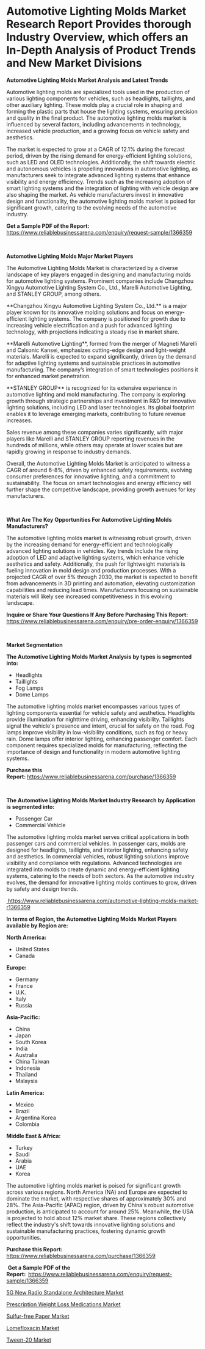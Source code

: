 <p><h1>Automotive Lighting Molds Market Research Report Provides thorough Industry Overview, which offers an In-Depth Analysis of Product Trends and New Market Divisions</h1></p><p><strong>Automotive Lighting Molds Market Analysis and Latest Trends</strong></p>
<p><p>Automotive lighting molds are specialized tools used in the production of various lighting components for vehicles, such as headlights, taillights, and other auxiliary lighting. These molds play a crucial role in shaping and forming the plastic parts that house the lighting systems, ensuring precision and quality in the final product. The automotive lighting molds market is influenced by several factors, including advancements in technology, increased vehicle production, and a growing focus on vehicle safety and aesthetics.</p><p>The market is expected to grow at a CAGR of 12.1% during the forecast period, driven by the rising demand for energy-efficient lighting solutions, such as LED and OLED technologies. Additionally, the shift towards electric and autonomous vehicles is propelling innovations in automotive lighting, as manufacturers seek to integrate advanced lighting systems that enhance visibility and energy efficiency. Trends such as the increasing adoption of smart lighting systems and the integration of lighting with vehicle design are also shaping the market. As vehicle manufacturers invest in innovative design and functionality, the automotive lighting molds market is poised for significant growth, catering to the evolving needs of the automotive industry.</p></p>
<p><strong>Get a Sample PDF of the Report:&nbsp;</strong> <a href="https://www.reliablebusinessarena.com/enquiry/request-sample/1366359">https://www.reliablebusinessarena.com/enquiry/request-sample/1366359</a></p>
<p>&nbsp;</p>
<p><strong>Automotive Lighting Molds Major Market Players</strong></p>
<p><p>The Automotive Lighting Molds Market is characterized by a diverse landscape of key players engaged in designing and manufacturing molds for automotive lighting systems. Prominent companies include Changzhou Xingyu Automotive Lighting System Co., Ltd., Marelli Automotive Lighting, and STANLEY GROUP, among others.</p><p>**Changzhou Xingyu Automotive Lighting System Co., Ltd.** is a major player known for its innovative molding solutions and focus on energy-efficient lighting systems. The company is positioned for growth due to increasing vehicle electrification and a push for advanced lighting technology, with projections indicating a steady rise in market share.</p><p>**Marelli Automotive Lighting**, formed from the merger of Magneti Marelli and Calsonic Kansei, emphasizes cutting-edge design and light-weight materials. Marelli is expected to expand significantly, driven by the demand for adaptive lighting systems and sustainable practices in automotive manufacturing. The company’s integration of smart technologies positions it for enhanced market penetration.</p><p>**STANLEY GROUP** is recognized for its extensive experience in automotive lighting and mold manufacturing. The company is exploring growth through strategic partnerships and investment in R&D for innovative lighting solutions, including LED and laser technologies. Its global footprint enables it to leverage emerging markets, contributing to future revenue increases.</p><p>Sales revenue among these companies varies significantly, with major players like Marelli and STANLEY GROUP reporting revenues in the hundreds of millions, while others may operate at lower scales but are rapidly growing in response to industry demands.</p><p>Overall, the Automotive Lighting Molds Market is anticipated to witness a CAGR of around 6-8%, driven by enhanced safety requirements, evolving consumer preferences for innovative lighting, and a commitment to sustainability. The focus on smart technologies and energy efficiency will further shape the competitive landscape, providing growth avenues for key manufacturers.</p></p>
<p>&nbsp;</p>
<p><strong>What Are The Key Opportunities For Automotive Lighting Molds Manufacturers?</strong></p>
<p><p>The automotive lighting molds market is witnessing robust growth, driven by the increasing demand for energy-efficient and technologically advanced lighting solutions in vehicles. Key trends include the rising adoption of LED and adaptive lighting systems, which enhance vehicle aesthetics and safety. Additionally, the push for lightweight materials is fueling innovation in mold design and production processes. With a projected CAGR of over 5% through 2030, the market is expected to benefit from advancements in 3D printing and automation, elevating customization capabilities and reducing lead times. Manufacturers focusing on sustainable materials will likely see increased competitiveness in this evolving landscape.</p></p>
<p><strong>Inquire or Share Your Questions If Any Before Purchasing This Report:</strong> <a href="https://www.reliablebusinessarena.com/enquiry/pre-order-enquiry/1366359">https://www.reliablebusinessarena.com/enquiry/pre-order-enquiry/1366359</a></p>
<p>&nbsp;</p>
<p><strong>Market Segmentation</strong></p>
<p><strong>The Automotive Lighting Molds Market Analysis by types is segmented into:</strong></p>
<p><ul><li>Headlights</li><li>Taillights</li><li>Fog Lamps</li><li>Dome Lamps</li></ul></p>
<p><p>The automotive lighting molds market encompasses various types of lighting components essential for vehicle safety and aesthetics. Headlights provide illumination for nighttime driving, enhancing visibility. Taillights signal the vehicle's presence and intent, crucial for safety on the road. Fog lamps improve visibility in low-visibility conditions, such as fog or heavy rain. Dome lamps offer interior lighting, enhancing passenger comfort. Each component requires specialized molds for manufacturing, reflecting the importance of design and functionality in modern automotive lighting systems.</p></p>
<p><strong>Purchase this Report:&nbsp;</strong><a href="https://www.reliablebusinessarena.com/purchase/1366359">https://www.reliablebusinessarena.com/purchase/1366359</a></p>
<p>&nbsp;</p>
<p><strong>The Automotive Lighting Molds Market Industry Research by Application is segmented into:</strong></p>
<p><ul><li>Passenger Car</li><li>Commercial Vehicle</li></ul></p>
<p><p>The automotive lighting molds market serves critical applications in both passenger cars and commercial vehicles. In passenger cars, molds are designed for headlights, taillights, and interior lighting, enhancing safety and aesthetics. In commercial vehicles, robust lighting solutions improve visibility and compliance with regulations. Advanced technologies are integrated into molds to create dynamic and energy-efficient lighting systems, catering to the needs of both sectors. As the automotive industry evolves, the demand for innovative lighting molds continues to grow, driven by safety and design trends.</p></p>
<p><a href="https://www.reliablebusinessarena.com/automotive-lighting-molds-market-r1366359">&nbsp;https://www.reliablebusinessarena.com/automotive-lighting-molds-market-r1366359</a></p>
<p><strong>In terms of Region, the Automotive Lighting Molds Market Players available by Region are:</strong></p>
<p>
    <p> <strong> North America: </strong>
        <ul>
            <li>United States</li>
            <li>Canada</li>
        </ul>
        </p> 
    <p> <strong> Europe: </strong>
        <ul>
            <li>Germany</li>
            <li>France</li>
            <li>U.K.</li>
            <li>Italy</li>
            <li>Russia</li>
        </ul>
        </p> 
    <p> <strong> Asia-Pacific: </strong>
        <ul>
            <li>China</li>
            <li>Japan</li>
            <li>South Korea</li>
            <li>India</li>
            <li>Australia</li>
            <li>China Taiwan</li>
            <li>Indonesia</li>
            <li>Thailand</li>
            <li>Malaysia</li>
        </ul>
        </p> 
    <p> <strong> Latin America: </strong>
        <ul>
            <li>Mexico</li>
            <li>Brazil</li>
            <li>Argentina Korea</li>
            <li>Colombia</li>
        </ul>
        </p> 
    <p> <strong> Middle East & Africa: </strong>
        <ul>
            <li>Turkey</li>
            <li>Saudi</li>
            <li>Arabia</li>
            <li>UAE</li>
            <li>Korea</li>
        </ul>
    </p>
    </p>
<p><p>The automotive lighting molds market is poised for significant growth across various regions. North America (NA) and Europe are expected to dominate the market, with respective shares of approximately 30% and 28%. The Asia-Pacific (APAC) region, driven by China's robust automotive production, is anticipated to account for around 25%. Meanwhile, the USA is projected to hold about 12% market share. These regions collectively reflect the industry's shift towards innovative lighting solutions and sustainable manufacturing practices, fostering dynamic growth opportunities.</p></p>
<p><strong>Purchase this Report: </strong><a href="https://www.reliablebusinessarena.com/purchase/1366359">https://www.reliablebusinessarena.com/purchase/1366359</a></p>
<p>&nbsp;<strong>Get a Sample PDF of the Report:&nbsp;&nbsp;</strong><a href="https://www.reliablebusinessarena.com/enquiry/request-sample/1366359">https://www.reliablebusinessarena.com/enquiry/request-sample/1366359</a></p>
<p><strong></strong></p>
<p><p><a href="https://github.com/provorikovar/Market-Research-Report-List-6/blob/main/5g-new-radio-standalone-architecture-market.md">5G New Radio Standalone Architecture Market</a></p><p><a href="https://www.linkedin.com/pulse/prescription-weight-loss-medications-market-report-product-8ksze?trackingId=HzpSyB94QJGP2V2NdCcMoA%3D%3D">Prescription Weight Loss Medications Market</a></p><p><a href="https://issuu.com/reportprime-2/docs/sulfur-free-paper-market-size-2030._908d13f765ee7e">Sulfur-free Paper Market</a></p><p><a href="https://www.linkedin.com/pulse/emerging-lomefloxacin-market-opportunities-analysis-investors-f6u8e?trackingId=L9xSeDtbTieYcDT7wgg2gw%3D%3D">Lomefloxacin Market</a></p><p><a href="https://issuu.com/reportprime-2/docs/tween-20-market-size-2030.pptx_b074b7d7efd072">Tween-20 Market</a></p></p>